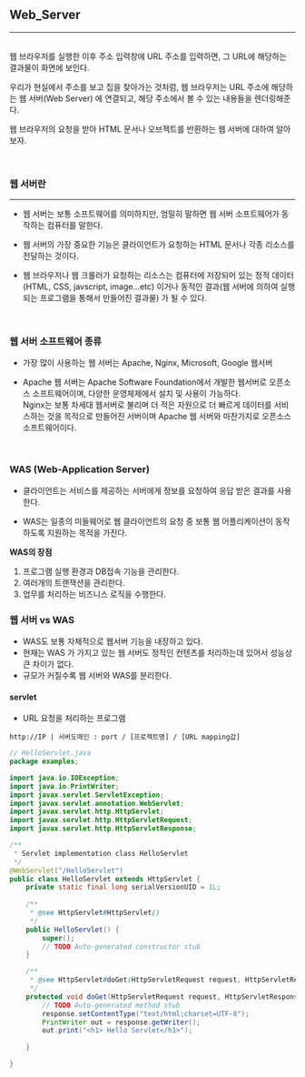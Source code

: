 ## Web_Server
---
<br>
웹 브라우저를 실행한 이후 주소 입력창에 URL 주소를 입력하면, 그 URL에 해당하는 결과물이 화면에 보인다.

우리가 현실에서 주소를 보고 집을 찾아가는 것처럼, 웹 브라우저는 URL 주소에 해당하는 웹 서버(Web Server) 에 연결되고, 해당 주소에서 볼 수 있는 내용들을 렌더링해준다.

웹 브라우저의 요청을 받아 HTML 문서나 오브젝트를 반환하는 웹 서버에 대하여 알아보자.

<br>

### 웹 서버란
---
-   웹 서버는 보통 소프트웨어를 의미하지만, 엄밀히 말하면 웹 서버 소프트웨어가 동작하는 컴퓨터를 말한다.

-   웹 서버의 가장 중요한 기능은 클라이언트가 요청하는 HTML 문서나 각종 리소스를 전달하는 것이다.

- 웹 브라우저나 웹 크롤러가 요청하는 리소스는 컴퓨터에 저장되어 있는 정적 데이터(HTML, CSS, javscript, image...etc) 이거나 동적인 결과(웹 서버에 의하여 실행되는 프로그램을 통해서 만들어진 결과물) 가 될 수 있다.

<br>

### 웹 서버 소프트웨어 종류

-   가장 많이 사용하는 웹 서버는 Apache, Nginx, Microsoft, Google 웹서버

-   Apache 웹 서버는 Apache Software Foundation에서 개발한 웹서버로 오픈소스 소프트웨어이며, 다양한 운영체제에서 설치 및 사용이 가능하다. <br>
Nginx는 보통 차세대 웹서버로 불리며 더 적은 자원으로 더 빠르게 데이터를 서비스하는 것을 목적으로 만들어진 서버이며 Apache 웹 서버와 마찬가지로 오픈소스 소프트웨어이다.

<br>

### WAS (Web-Application Server)

-   클라이언트는 서비스를 제공하는 서버에게 정보를 요청하여 응답 받은 결과를 사용한다.

-   WAS는 일종의 미들웨어로 웹 클라이언트의 요청 중 보통 웹 어플리케이션이 동작하도록 지원하는 목적을 가진다.

**WAS의 장점**
1. 프로그램 실행 환경과 DB접속 기능을 관리한다.
2. 여러개의 트랜잭션을 관리한다.
3. 업무를 처리하는 비즈니스 로직을 수행한다.

### 웹 서버 vs WAS
-   WAS도 보통 자체적으로 웹서버 기능을 내장하고 있다.
-   현재는 WAS 가 가지고 있는 웹 서버도 정적인 컨텐츠를 처리하는데 있어서 성능상 큰 차이가 없다.
-   규모가 커질수록 웹 서버와 WAS를 분리한다. 

#### servlet 

-   URL 요청을 처리하는 프로그램

`http://IP | 서버도메인 : port / [프로젝트명] / [URL mapping값]`

```java
// HelloServlet.java
package examples;

import java.io.IOException;
import java.io.PrintWriter;
import javax.servlet.ServletException;
import javax.servlet.annotation.WebServlet;
import javax.servlet.http.HttpServlet;
import javax.servlet.http.HttpServletRequest;
import javax.servlet.http.HttpServletResponse;

/**
 * Servlet implementation class HelloServlet
 */
@WebServlet("/HelloServlet")
public class HelloServlet extends HttpServlet {
	private static final long serialVersionUID = 1L;
       
    /**
     * @see HttpServlet#HttpServlet()
     */
    public HelloServlet() {
        super();
        // TODO Auto-generated constructor stub
    }

	/**
	 * @see HttpServlet#doGet(HttpServletRequest request, HttpServletResponse response)
	 */
	protected void doGet(HttpServletRequest request, HttpServletResponse response) throws ServletException, IOException {
		// TODO Auto-generated method stub
		response.setContentType("text/html;charset=UTF-8");
		PrintWriter out = response.getWriter();
		out.print("<h1> Hello Servlet</h1>");
		
	}

}


```
